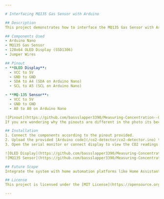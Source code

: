 ```yaml
---

# Interfacing MQ135 Gas Sensor with Arduino

## Description
This project demonstrates how to interface the MQ135 Gas Sensor with Arduino to measure CO2 levels in parts per million (ppm). When the CO2 level exceeds a threshold (650 ppm), the display will flash a warning message prompting the user to open a window for ventilation.

## Components Used
- Arduino Nano
- MQ135 Gas Sensor
- 128x64 OLED Display (SSD1306)
- Jumper Wires

## Pinout
- **OLED Display**:
  - VCC to 5V
  - GND to GND
  - SDA to A4 (SDA on Arduino Nano)
  - SCL to A5 (SCL on Arduino Nano)

- **MQ-135 Sensor**:
  - VCC to 5V
  - GND to GND
  - A0 to A0 on Arduino Nano

![Pinout](https://github.com/bassslapper3390/Measuring-Concentration--Of-CO2-in-Air-using-Arduino-nano-and-MQ-135-Sensor/assets/75876257/a8241749-35c6-43bd-8a16-4e8729917369)
If you are wondering why the pinouts are different in the photo its because the photo uses diffent display, i have used 4 pin oled display and have given the pinouts accordingly, refer those.

## Installation
1. Connect the components according to the pinout provided.
2. Upload the provided [Arduino code](/co2-detector/co2-detector.ino) to your Arduino Nano board.
3. Open the serial monitor or connect display to view the CO2 readings and warnings when CO2 levels are high.

![OLED Display](https://github.com/bassslapper3390/Measuring-Concentration--Of-CO2-in-Air-using-Arduino-nano-and-MQ-135-Sensor/assets/75876257/7ba68326-7083-43fa-a41d-b6000bd8105f)
![MQ135 Sensor](https://github.com/bassslapper3390/Measuring-Concentration--Of-CO2-in-Air-using-Arduino-nano-and-MQ-135-Sensor/assets/75876257/8aeac45c-619d-4e6c-84d4-50bfdc007083)

## Future Scope
Integrate the system with home automation platforms like Home Assistant to monitor CO2 levels in closed rooms. Automatically trigger actions such as opening windows or activating ventilation systems when CO2 levels exceed a predefined threshold. (Will probably use an ESP32)

## License
This project is licensed under the [MIT License](https://opensource.org/licenses/MIT) - see the [LICENSE](/LICENSE) file for details.

---
```

